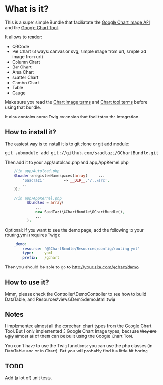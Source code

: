 What is it?
===========
This is a super simple Bundle that faciliatate the [Google Chart Image API](http://code.google.com/apis/chart/image/) and the [Google Chart Tool](http://code.google.com/apis/chart/interactive/docs/index.html).

It allows to render:
* QRCode 
* Pie Chart (3 ways: canvas or svg, simple image from url, simple 3d image from url)
* Column Chart
* Bar Chart
* Area Chart
* scatter Chart
* Combo Chart
* Table
* Gauge

Make sure you read the [Chart Image terms](http://code.google.com/apis/chart/image/terms.html) and [Chart tool terms](http://code.google.com/apis/chart/interactive/terms.html) before using that bundle. 

It also contains some Twig extension that facilitates the integration.

How to install it?
------------------

The easiest way is to install it is to git clone or git add module:

<pre>git submodule add git://github.com/saadtazi/GChartBundle.git src/Bundle/SaadTazi/GChartBundle</pre>

Then add it to your app/autoload.php and app/AppKernel.php
```php
    //in app/Autoload.php
    $loader->registerNamespaces(array(     ...
        'SaadTazi'         => __DIR__.'/../src',
        ..
    ));
  
    //in app/AppKernel.php
          $bundles = array(
              ...
              new SaadTazi\GChartBundle\GChartBundle(),
              ...
          );
```

Optional: If you want to see the demo page, add the following to your routing.yml (requires Twig):
```yaml
    _demo:
        resource: "@GChartBundle/Resources/config/routing.yml"
        type:     yaml
        prefix:   /gchart
```
Then you should be able to go to http://your.site.com/gchart/demo

How to use it?
--------------

Mmm, please check the Controller\DemoController to see how to build DataTable,
and Resources\views\Demo\demo.html.twig

Notes
-----
I implemented almost all the corechart chart types from the Google Chart Tool.
But I only implemented 3 Google Chart Image types, because <strike>they are ugly</strike> almost all of them can be built using the Google Chart Tool.

You don't have to use the Twig functions: you can use the php classes (in DataTable and or in Chart).
But you will probably find it a little bit boring.

TODO
----
Add (a lot of) unit tests. 